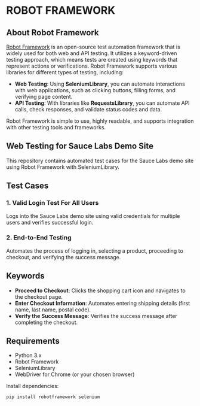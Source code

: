 # ROBOT FRAMEWORK
## About Robot Framework

[Robot Framework](https://robotframework.org/) is an open-source test automation framework that is widely used for both web and API testing. It utilizes a keyword-driven testing approach, which means tests are created using keywords that represent actions or verifications. Robot Framework supports various libraries for different types of testing, including:

- **Web Testing**: Using **SeleniumLibrary**, you can automate interactions with web applications, such as clicking buttons, filling forms, and verifying page content.
- **API Testing**: With libraries like **RequestsLibrary**, you can automate API calls, check responses, and validate status codes and data.

Robot Framework is simple to use, highly readable, and supports integration with other testing tools and frameworks.

## Web Testing for Sauce Labs Demo Site

This repository contains automated test cases for the Sauce Labs demo site using Robot Framework with SeleniumLibrary.

## Test Cases

### 1. Valid Login Test For All Users
Logs into the Sauce Labs demo site using valid credentials for multiple users and verifies successful login.

### 2. End-to-End Testing
Automates the process of logging in, selecting a product, proceeding to checkout, and verifying the success message.

## Keywords

- **Proceed to Checkout**: Clicks the shopping cart icon and navigates to the checkout page.
- **Enter Checkout Information**: Automates entering shipping details (first name, last name, postal code).
- **Verify the Success Message**: Verifies the success message after completing the checkout.

## Requirements

- Python 3.x
- Robot Framework
- SeleniumLibrary
- WebDriver for Chrome (or your chosen browser)

Install dependencies:

```bash
pip install robotframework selenium

